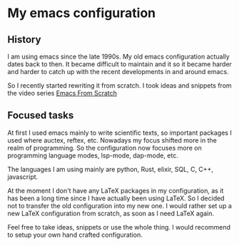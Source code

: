 # My emacs configuration

## History

I am using emacs since the late 1990s. My old emacs configuration actually
dates back to then. It became difficult to maintain and it so it became harder
and harder to catch up with the recent developments in and around emacs.

So I recently started rewriting it from scratch. I took ideas and snippets from
the video series [Emacs From
Scratch](https://github.com/daviwil/emacs-from-scratch/.)


## Focused tasks

At first I used emacs mainly to write scientific texts, so important packages I
used where auctex, reftex, etc. Nowadays my focus shifted more in the realm of
programming. So the configuration now focuses more on programming language
modes, lsp-mode, dap-mode, etc.

The languages I am using mainly are python, Rust, elixir, SQL, C, C++,
javascript.

At the moment I don't have any LaTeX packages in my configuration, as it has
been a long time since I have actually been using LaTeX. So I decided not to
transfer the old configuration into my new one. I would rather set up a new
LaTeX configuration from scratch, as soon as I need LaTeX again.

Feel free to take ideas, snippets or use the whole thing. I would recommend to
setup your own hand crafted configuration.
